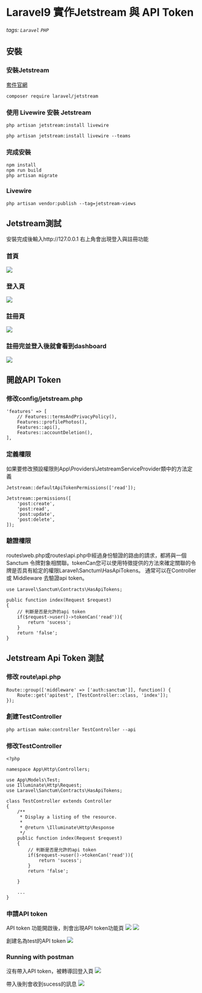 # Laravel9 實作Jetstream 與 API Token
###### tags: `Laravel` `PHP`
## 安裝
### 安裝Jetstream
[套件官網](https://jetstream.laravel.com/2.x/installation.html)
```
composer require laravel/jetstream
```

### 使用 Livewire 安裝 Jetstream
```
php artisan jetstream:install livewire

php artisan jetstream:install livewire --teams
```

### 完成安裝
```
npm install
npm run build
php artisan migrate
```

### Livewire
```
php artisan vendor:publish --tag=jetstream-views
```

## Jetstream測試
安裝完成後輸入http://127.0.0.1 右上角會出現登入與註冊功能
### 首頁
![](https://i.imgur.com/S4KuKuy.png)
### 登入頁
![](https://i.imgur.com/P1kgDya.png)
### 註冊頁
![](https://i.imgur.com/2aILhH0.png)
### 註冊完並登入後就會看到dashboard
![](https://i.imgur.com/en8nfP5.png)

## 開啟API Token

### 修改config/jetstream.php
```
'features' => [
    // Features::termsAndPrivacyPolicy(),
    Features::profilePhotos(),
    Features::api(),
    Features::accountDeletion(),
],
```

### 定義權限
如果要修改預設權限則App\Providers\JetstreamServiceProvider類中的方法定義
```
Jetstream::defaultApiTokenPermissions(['read']);

Jetstream::permissions([
    'post:create',
    'post:read',
    'post:update',
    'post:delete',
]);
```

### 驗證權限
routes\web.php或routes\api.php中經過身份驗證的路由的請求，都將與一個 Sanctum 令牌對象相關聯。tokenCan您可以使用特徵提供的方法來確定關聯的令牌是否具有給定的權限Laravel\Sanctum\HasApiTokens。
通常可以在Controller 或 Middleware 去驗證api token。
```
use Laravel\Sanctum\Contracts\HasApiTokens;

public function index(Request $request)
{
    // 判斷是否是允許的api token
    if($request->user()->tokenCan('read')){
        return 'sucess';
    }
    return 'false';
}
```

## Jetstream Api Token 測試
### 修改 route\api.php
```
Route::group(['middleware' => ['auth:sanctum']], function() {    
    Route::get('apitest', [TestController::class, 'index']);
});
```

### 創建TestController
```
php artisan make:controller TestController --api
```

### 修改TestController
```
<?php

namespace App\Http\Controllers;

use App\Models\Test;
use Illuminate\Http\Request;
use Laravel\Sanctum\Contracts\HasApiTokens;

class TestController extends Controller
{
    /**
     * Display a listing of the resource.
     *
     * @return \Illuminate\Http\Response
     */
    public function index(Request $request)
    {
        // 判斷是否是允許的api token
        if($request->user()->tokenCan('read')){
            return 'sucess';
        }
        return 'false';
       
    }

    ...
}
```

### 申請API token
API token 功能開啟後，則會出現API token功能頁
![](https://i.imgur.com/fXTs5pu.png)
![](https://i.imgur.com/hWNHFB7.png)

創建名為test的API token
![](https://i.imgur.com/RDGYzFO.png)

### Running with postman
沒有帶入API token，被轉導回登入頁
![](https://i.imgur.com/J8GEi9m.png)

帶入後則會收到sucess的訊息
![](https://i.imgur.com/ZUavgzC.png)

